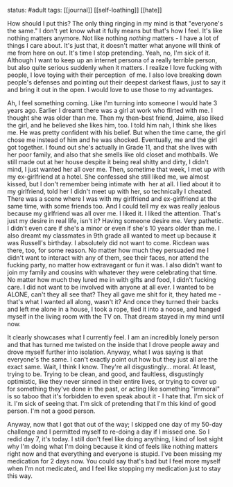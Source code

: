 status: #adult 
tags: [[journal]] [[self-loathing]] [[hate]] 

How should I put this? The only thing ringing in my mind is that "everyone's the same." I don't yet know what it fully means but that's how I feel. It's like nothing matters anymore. Not like nothing _nothing_ matters - I have a lot of things I care about. It's just that, it doesn't matter what anyone will think of me from here on out. It's time I stop pretending. Yeah, no, I'm sick of it. Although I want to keep up an internet persona of a really terrible person, but also quite serious suddenly when it matters. I realize I love fucking with people, I love toying with their perception  of me. I also love breaking down people's defenses and pointing out their deepest darkest flaws, just to say it and bring it out in the open. I would love to use those to my advantages.

Ah, I feel something coming. Like I'm turning into someone I would hate 3 years ago. Earlier I dreamt there was a girl at work who flirted with me. I thought she was older than me. Then my then-best friend, Jaime, also liked the girl, and he believed she likes him, too. I told him nah, I think she likes me. He was pretty confident with his belief. But when the time came, the girl chose me instead of him and he was shocked. Eventually, me and the girl got together. I found out she's actually in Grade 11, and that she lives with her poor family, and also that she smells like old closet and mothballs. We still made out at her house despite it being real shitty and dirty, I didn't mind, I just wanted her all over me. Then, sometime that week, I met up with my ex-girlfriend at a hotel. She confessed she still liked me, we almost kissed, but I don't remember being intimate with  her at all. I lied about it to my girlfriend, told her I didn't meet up with her, so technically I cheated. There was a scene where I was with my girlfriend and ex-girlfriend at the same time, with some friends too. And I could tell my ex was really jealous because my girlfriend was all over me. I liked it. I liked the attention. That's just my desire in real life, isn't it? Having someone desire me. Very pathetic. I didn't even care if she's a minor or even if she's 10 years older than me. I also dreamt my classmates in 9th grade all wanted to meet up because it was Russell's birthday. I absolutely did not want to come. Ricdean was there, too, for some reason. No matter how much they persuaded me I didn't want to interact with any of them, see their faces, nor attend the fucking party, no matter how extravagant or fun it was. I also didn't want to join my family and cousins with whatever they were celebrating that time. No matter how much they lured me in with gifts and food, I didn't fucking care. I did not want to be involved with anyone at all ever. I wanted to be ALONE, can't they all see that? They all gave me shit for it, they hated me - that's what I wanted all along, wasn't it? And once they turned their backs and left me alone in a house, I took a rope, tied it into a noose, and hanged myself in the living room with the TV on. That dream stayed in my mind until now.

It clearly showcases what I currently feel. I am an incredibly lonely person and that has turned me twisted on the inside that I drove people away and drove myself further into isolation. Anyway, what I was saying is that everyone's the same. I can't exactly point out how but they just all are the exact same. Wait, I think I know. They're all disgustingly... moral. At least, trying to be. Trying to be clean, and good, and faultless, disgustingly optimistic, like they never sinned in their entire lives, or trying to cover up for something they've done in the past, or acting like something "immoral" is so taboo that it's forbidden to even speak about it - I hate that. I'm sick of it. I'm sick of seeing that. I'm sick of pretending that I'm this kind of good person. I'm not a good person.

Anyway, now that I got that out of the way; I skipped one day of my 50-day challenge and I permitted myself to re-doing a day if I missed one. So I redid day 7, it's today. I still don't feel like doing anything, I kind of lost sight why I'm doing what I'm doing because it kind of feels like nothing matters right now and that everything and everyone is stupid. I've been missing my medication for 2 days now. You could say that's bad but I feel more myself when I'm not medicated, and I feel like stopping my medication just to stay this way.

